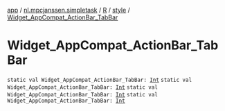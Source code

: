 [app](../../../index.md) / [nl.mpcjanssen.simpletask](../../index.md) / [R](../index.md) / [style](index.md) / [Widget_AppCompat_ActionBar_TabBar](.)

# Widget_AppCompat_ActionBar_TabBar

`static val Widget_AppCompat_ActionBar_TabBar: `[`Int`](https://kotlinlang.org/api/latest/jvm/stdlib/kotlin/-int/index.html)
`static val Widget_AppCompat_ActionBar_TabBar: `[`Int`](https://kotlinlang.org/api/latest/jvm/stdlib/kotlin/-int/index.html)
`static val Widget_AppCompat_ActionBar_TabBar: `[`Int`](https://kotlinlang.org/api/latest/jvm/stdlib/kotlin/-int/index.html)
`static val Widget_AppCompat_ActionBar_TabBar: `[`Int`](https://kotlinlang.org/api/latest/jvm/stdlib/kotlin/-int/index.html)